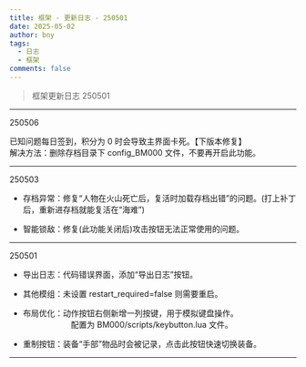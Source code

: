 ```yaml
---
title: 框架 - 更新日志 - 250501
date: 2025-05-02
author: bny
tags:
  - 日志
  - 框架
comments: false
---
```


> 框架更新日志 250501



---

250506

<kbd>已知问题</kbd>每日签到，积分为 0 时会导致主界面卡死。【下版本修复】  
解决方法：删除存档目录下 config_BM000 文件，不要再开启此功能。

---

250503

- 存档异常：修复“人物在火山死亡后，复活时加载存档出错”的问题。(打上补丁后，重新进存档就能复活在“海难”)

- 智能锁敌：修复(此功能关闭后)攻击按钮无法正常使用的问题。

---

250501

- 导出日志：代码错误界面，添加“导出日志”按钮。  

- 其他模组：未设置 restart_required=false 则需要重启。  

- 布局优化：动作按钮右侧新增一列按键，用于模拟键盘操作。  
　　　　　　配置为 BM000/scripts/keybutton.lua 文件。  

- 重制按钮：装备“手部”物品时会被记录，点击此按钮快速切换装备。  

---

